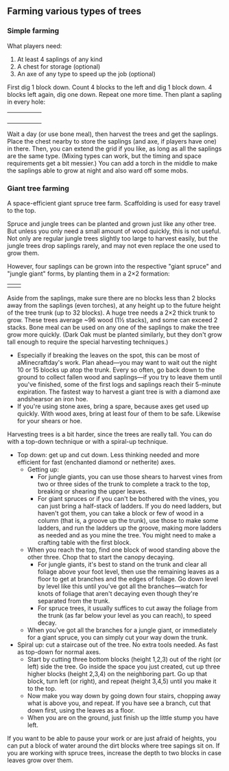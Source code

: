 ## Farming various types of trees
### Simple farming
What players need:

1. At least 4 saplings of any kind
2. A chest for storage (optional)
3. An axe of any type to speed up the job (optional)

First dig 1 block down. Count 4 blocks to the left and dig 1 block down. 4 blocks left again, dig one down. Repeat one more time. Then plant a sapling in every hole:

|  |  |  |  |  |
|--|--|--|--|--|
|  |  |  |  |  |
|  |  |  |  |  |
|  |  |  |  |  |
|  |  |  |  |  |

Wait a day (or use bone meal), then harvest the trees and get the saplings. Place the chest nearby to store the saplings (and axe, if players have one) in there. Then, you can extend the grid if you like, as long as all the saplings are the same type. (Mixing types can work, but the timing and space requirements get a bit messier.) You can add a torch in the middle to make the saplings able to grow at night and also ward off some mobs.

### Giant tree farming





A space-efficient giant spruce tree farm. Scaffolding is used for easy travel to the top.


Spruce and jungle trees can be planted and grown just like any other tree. But unless you only need a small amount of wood quickly, this is not useful. Not only are regular jungle trees slightly too large to harvest easily, but the jungle trees drop saplings rarely, and may not even replace the one used to grow them.

However, four saplings can be grown into the respective "giant spruce" and "jungle giant" forms, by planting them in a 2×2 formation: 

|  |  |
|--|--|
|  |  |

Aside from the saplings, make sure there are no blocks less than 2 blocks away from the saplings (even torches), at any height up to the future height of the tree trunk (up to 32 blocks). A huge tree needs a 2×2 thick trunk to grow. These trees average ~96 wood (1½ stacks), and some can exceed 2 stacks. Bone meal can be used on any one of the saplings to make the tree grow more quickly. (Dark Oak must be planted similarly, but they don't grow tall enough to require the special harvesting techniques.)

- Especially if breaking the leaves on the spot, this can be most of aMinecraftday's work. Plan ahead—you may want to wait out the night 10 or 15 blocks up atop the trunk. Every so often, go back down to the ground to collect fallen wood and saplings—if you try to leave them until you've finished, some of the first logs and saplings reach their 5-minute expiration. The fastest way to harvest a giant tree is with a diamond axe andshearsor an iron hoe.
- If you're using stone axes, bring a spare, because axes get used up quickly. With wood axes, bring at least four of them to be safe. Likewise for your shears or hoe.

Harvesting trees is a bit harder, since the trees are really tall. You can do with a top-down technique or with a spiral-up technique.

- Top down: get up and cut down. Less thinking needed and more efficient for fast (enchanted diamond or netherite) axes.
	- Getting up:
		- For jungle giants, you can use those shears to harvest vines from two or three sides of the trunk to complete a track to the top, breaking or shearing the upper leaves.
		- For giant spruces or if you can't be bothered with the vines, you can just bring a half-stack of ladders. If you do need ladders, but haven't got them, you can take a block or few of wood in a column (that is, a groove up the trunk), use those to make some ladders, and run the ladders up the groove, making more ladders as needed and as you mine the tree. You might need to make a crafting table with the first block.
	- When you reach the top, find one block of wood standing above the other three. Chop that to start the canopy decaying.
		- For jungle giants, it's best to stand on the trunk and clear all foliage above your foot level, then use the remaining leaves as a floor to get at branches and the edges of foliage. Go down level by level like this until you've got all the branches—watch for knots of foliage that aren't decaying even though they're separated from the trunk.
		- For spruce trees, it usually suffices to cut away the foliage from the trunk (as far below your level as you can reach), to speed decay.
	- When you've got all the branches for a jungle giant, or immediately for a giant spruce, you can simply cut your way down the trunk.
- Spiral up: cut a staircase out of the tree. No extra tools needed. As fast as top-down for normal axes.
	- Start by cutting three bottom blocks (height 1,2,3) out of the right (or left) side the tree. Go inside the space you just created, cut up three higher blocks (height 2,3,4) on the neighboring part. Go up that block, turn left (or right), and repeat (height 3,4,5) until you make it to the top.
	- Now make you way down by going down four stairs, chopping away what is above you, and repeat. If you have see a branch, cut that down first, using the leaves as a floor.
	- When you are on the ground, just finish up the little stump you have left.

If you want to be able to pause your work or are just afraid of heights, you can put a block of water around the dirt blocks where tree sapings sit on. If you are working with spruce trees, increase the depth to two blocks in case leaves grow over them.

